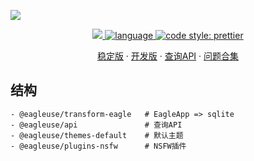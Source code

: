 ![](https://github.com/meetqy/eagleuse/blob/dev/readme/preview.webp?raw=true)

<p align='center'>
    <a href="https://github.com/meetqy/eagleuse/blob/master/LICENSE" target="_blank">
        <img src="https://img.shields.io/github/license/meetqy/eagleuse"/>
    </a>
    <a href="https://www.typescriptlang.org" target="_black">
        <img src="https://img.shields.io/badge/language-TypeScript-blue.svg" alt="language">
    </a>
    <a href="https://github.com/prettier/prettier" target="_black"> 
        <img alt="code style: prettier" src="https://img.shields.io/badge/code_style-prettier-ff69b4.svg"/> 
    </a>
</p>

<p align='center'>
    <a href='https://rao.pics'>稳定版</a> ·
    <a href="https://dev.rao.pics">开发版</a> · 
    <a href="https://github.com/meetqy/eagleuse/blob/dev/api/image.md">查询API</a> ·
    <a href='https://github.com/meetqy/eagleuse/issues/61'>问题合集</a> 
</p>


## 结构

``` shell
- @eagleuse/transform-eagle   # EagleApp => sqlite
- @eagleuse/api               # 查询API
- @eagleuse/themes-default    # 默认主题
- @eagleuse/plugins-nsfw      # NSFW插件
```